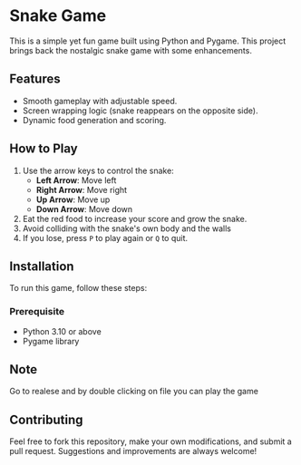 # Snake Game

This is  a simple yet fun game built using Python and Pygame. This project brings back the nostalgic snake game with some enhancements.

## Features
- Smooth gameplay with adjustable speed.
- Screen wrapping logic (snake reappears on the opposite side).
- Dynamic food generation and scoring.

## How to Play
1. Use the arrow keys to control the snake:
   - **Left Arrow**: Move left
   - **Right Arrow**: Move right
   - **Up Arrow**: Move up
   - **Down Arrow**: Move down
2. Eat the red food to increase your score and grow the snake.
3. Avoid colliding with the snake's own body and the walls
4. If you lose, press `P` to play again or `Q` to quit.

## Installation
To run this game, follow these steps:

### Prerequisite

- Python 3.10 or above
- Pygame library

## Note 
Go to realese and by double clicking on file you can play the game


## Contributing
Feel free to fork this repository, make your own modifications, and submit a pull request. Suggestions and improvements are always welcome!

